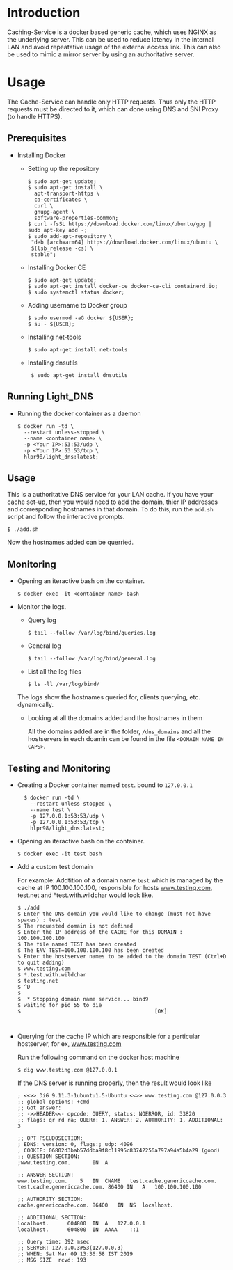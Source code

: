 # Introduction

Caching-Service is a docker based generic cache, which uses NGINX as the underlying server. This can be used to reduce latency in the internal LAN and avoid repeatative usage of the external access link. This can also be used to mimic a mirror server by using an authoritative server.

# Usage

The Cache-Service can handle only HTTP requests. Thus only the HTTP requests must be directed to it, which can done using DNS and SNI Proxy (to handle HTTPS).

## Prerequisites

* Installing Docker
  - Setting up the repository
  
    ```shell
    $ sudo apt-get update;
    $ sudo apt-get install \
      apt-transport-https \
      ca-certificates \
      curl \
      gnupg-agent \
      software-properties-common;
    $ curl -fsSL https://download.docker.com/linux/ubuntu/gpg | sudo apt-key add -;
    $ sudo add-apt-repository \
     "deb [arch=arm64] https://download.docker.com/linux/ubuntu \
     $(lsb_release -cs) \
     stable";
    ```
  - Installing Docker CE
    
    ```shell
    $ sudo apt-get update;
    $ sudo apt-get install docker-ce docker-ce-cli containerd.io;
    $ sudo systemctl status docker;
    ```
   - Adding username to Docker group
   
      ```shell
      $ sudo usermod -aG docker ${USER};
      $ su - ${USER};
      ```
      
   * Installing net-tools

      ```shell
      $ sudo apt-get install net-tools
      ```   

   * Installing dnsutils

     ```shell
      $ sudo apt-get install dnsutils
      ```
 
 ## Running Light_DNS
 
  * Running the docker container as a daemon
  
    ```shell
    $ docker run -td \
      --restart unless-stopped \
      --name <container name> \
      -p <Your IP>:53:53/udp \
      -p <Your IP>:53:53/tcp \
      hlpr98/light_dns:latest;
    ```
    
## Usage
 
  This is a authoritative DNS service for your LAN cache. If you have your cache set-up, then you would need to add the domain, thier IP addresses and corresponding hostnames in that domain. To do this, run the `add.sh` script and follow the interactive prompts.
  
  ```shell
  $ ./add.sh
  ```
  
  Now the hostnames added can be querried.

## Monitoring

 * Opening an iteractive bash on the container.
  
    ```shell
    $ docker exec -it <container name> bash
    ```
    
 * Monitor the logs.
 
    * Query log
      
        ```shell
        $ tail --follow /var/log/bind/queries.log
        ```
    * General log
      
        ```shell
        $ tail --follow /var/log/bind/general.log
        ```
    * List all the log files
         
        ```shell
        $ ls -ll /var/log/bind/
        ```
   The logs show the hostnames queried for, clients querying, etc. dynamically.    
   
   * Looking at all the domains added and the hostnames in them
      
     All the domains added are in the folder, `/dns_domains` and all the hostservers in each doamin can be found in the file `<DOMAIN NAME IN CAPS>`.
    

## Testing and Monitoring

* Creating a Docker container named ```test```. bound to ```127.0.0.1```
  
  ```shell
    $ docker run -td \
      --restart unless-stopped \
      --name test \
      -p 127.0.0.1:53:53/udp \
      -p 127.0.0.1:53:53/tcp \
      hlpr98/light_dns:latest;
    ```

 * Opening an iteractive bash on the container.
  
    ```shell
    $ docker exec -it test bash
    ```
    
 * Add a custom test domain 
 
    For example: 
      Addtition of a domain name `test` which is managed by the cache at IP 100.100.100.100, responsible for hosts www.testing.com, test.net and *test.with.wildchar would look like.
  
    ```shell
    $ ./add
    $ Enter the DNS domain you would like to change (must not have spaces) : test 
    $ The requested domain is not defined
    $ Enter the IP address of the CACHE for this DOMAIN : 100.100.100.100
    $ The file named TEST has been created
    $ The ENV TEST=100.100.100.100 has been created
    $ Enter the hostserver names to be added to the domain TEST (Ctrl+D to quit adding)
    $ www.testing.com
    $ *.test.with.wildchar
    $ testing.net
    $ ^D
    $
    $  * Stopping domain name service... bind9 
    $ waiting for pid 55 to die
    $                                           [OK]

  
  * Querying for the cache IP which are responsible for a perticular hostserver, for ex, www.testing.com
  
    Run the following command on the docker host machine
    
    ```shell
    $ dig www.testing.com @127.0.0.1
    ```
    
    If the DNS server is running properly, then the result would look like
    
    ```
    ; <<>> DiG 9.11.3-1ubuntu1.5-Ubuntu <<>> www.testing.com @127.0.0.3
    ;; global options: +cmd
    ;; Got answer:
    ;; ->>HEADER<<- opcode: QUERY, status: NOERROR, id: 33820
    ;; flags: qr rd ra; QUERY: 1, ANSWER: 2, AUTHORITY: 1, ADDITIONAL: 3

    ;; OPT PSEUDOSECTION:
    ; EDNS: version: 0, flags:; udp: 4096
    ; COOKIE: 06802d3bab57ddba9f8c11995c83742256a797a94a5b4a29 (good)
    ;; QUESTION SECTION:
    ;www.testing.com.		IN	A

    ;; ANSWER SECTION:
    www.testing.com.	5	IN	CNAME	test.cache.genericcache.com.
    test.cache.genericcache.com. 86400 IN	A	100.100.100.100

    ;; AUTHORITY SECTION:
    cache.genericcache.com.	86400	IN	NS	localhost.

    ;; ADDITIONAL SECTION:
    localhost.		604800	IN	A	127.0.0.1
    localhost.		604800	IN	AAAA	::1

    ;; Query time: 392 msec
    ;; SERVER: 127.0.0.3#53(127.0.0.3)
    ;; WHEN: Sat Mar 09 13:36:58 IST 2019
    ;; MSG SIZE  rcvd: 193
    ```
         
